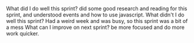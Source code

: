 What did I do well this sprint? did some good research and reading for this sprint, and understood events and how to use javascript.
 What didn't I do well this sprint? Had a weird week and was busy, so this sprint was a bit of a mess
 What can I improve on next sprint? be more focused and do more work quicker.